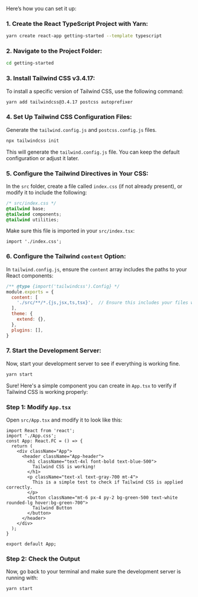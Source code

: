 Here’s how you can set it up:

### 1. **Create the React TypeScript Project with Yarn:**

```bash
yarn create react-app getting-started --template typescript
```

### 2. **Navigate to the Project Folder:**

```bash
cd getting-started
```

### 3. **Install Tailwind CSS v3.4.17:**

To install a specific version of Tailwind CSS, use the following command:

```bash
yarn add tailwindcss@3.4.17 postcss autoprefixer
```

### 4. **Set Up Tailwind CSS Configuration Files:**

Generate the `tailwind.config.js` and `postcss.config.js` files.

```bash
npx tailwindcss init
```

This will generate the `tailwind.config.js` file. You can keep the default configuration or adjust it later.

### 5. **Configure the Tailwind Directives in Your CSS:**

In the `src` folder, create a file called `index.css` (if not already present), or modify it to include the following:

```css
/* src/index.css */
@tailwind base;
@tailwind components;
@tailwind utilities;
```

Make sure this file is imported in your `src/index.tsx`:

```tsx
import './index.css';
```

### 6. **Configure the Tailwind `content` Option:**

In `tailwind.config.js`, ensure the `content` array includes the paths to your React components:

```js
/** @type {import('tailwindcss').Config} */
module.exports = {
  content: [
    './src/**/*.{js,jsx,ts,tsx}',  // Ensure this includes your files with React components
  ],
  theme: {
    extend: {},
  },
  plugins: [],
}
```

### 7. **Start the Development Server:**

Now, start your development server to see if everything is working fine.

```bash
yarn start
```

Sure! Here's a simple component you can create in `App.tsx` to verify if Tailwind CSS is working properly:

### Step 1: **Modify `App.tsx`**

Open `src/App.tsx` and modify it to look like this:

```tsx
import React from 'react';
import './App.css';
const App: React.FC = () => {
  return (
    <div className="App">
      <header className="App-header">
        <h1 className="text-4xl font-bold text-blue-500">
          Tailwind CSS is working!
        </h1>
        <p className="text-xl text-gray-700 mt-4">
          This is a simple test to check if Tailwind CSS is applied correctly.
        </p>
        <button className="mt-6 px-4 py-2 bg-green-500 text-white rounded-lg hover:bg-green-700">
          Tailwind Button
        </button>
      </header>
    </div>
  );
}

export default App;
```

### Step 2: **Check the Output**

Now, go back to your terminal and make sure the development server is running with:

```bash
yarn start
```
